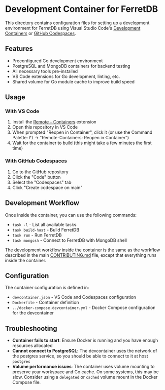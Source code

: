 # Development Container for FerretDB

This directory contains configuration files for setting up a development environment for FerretDB using Visual Studio Code's [Development Containers](https://code.visualstudio.com/docs/devcontainers/containers) or [GitHub Codespaces](https://github.com/features/codespaces).

## Features

- Preconfigured Go development environment
- PostgreSQL and MongoDB containers for backend testing
- All necessary tools pre-installed
- VS Code extensions for Go development, linting, etc.
- Shared volume for Go module cache to improve build speed

## Usage

### With VS Code

1. Install the [Remote - Containers](https://marketplace.visualstudio.com/items?itemName=ms-vscode-remote.remote-containers) extension
2. Open this repository in VS Code
3. When prompted "Reopen in Container", click it (or use the Command Palette: `F1` -> "Remote-Containers: Reopen in Container")
4. Wait for the container to build (this might take a few minutes the first time)

### With GitHub Codespaces

1. Go to the GitHub repository
2. Click the "Code" button
3. Select the "Codespaces" tab
4. Click "Create codespace on main"

## Development Workflow

Once inside the container, you can use the following commands:

- `task -l` - List all available tasks
- `task build-host` - Build FerretDB
- `task run` - Run FerretDB
- `task mongosh` - Connect to FerretDB with MongoDB shell

The development workflow inside the container is the same as the workflow described in the main [CONTRIBUTING.md](../CONTRIBUTING.md) file, except that everything runs inside the container.

## Configuration

The container configuration is defined in:

- `devcontainer.json` - VS Code and Codespaces configuration
- `Dockerfile` - Container definition
- `../docker-compose.devcontainer.yml` - Docker Compose configuration for the devcontainer

## Troubleshooting

- **Container fails to start**: Ensure Docker is running and you have enough resources allocated
- **Cannot connect to PostgreSQL**: The devcontainer uses the network of the postgres service, so you should be able to connect to it at host `postgres`
- **Volume performance issues**: The container uses volume mounting to preserve your workspace and Go cache. On some systems, this may be slow. Consider using a `delegated` or `cached` volume mount in the Docker Compose file.